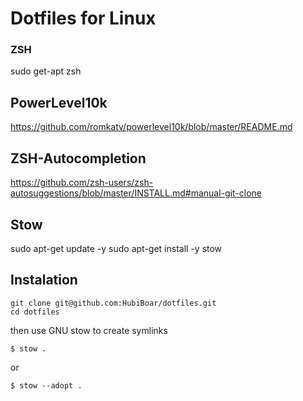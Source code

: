 # Dotfiles for Linux

### ZSH

sudo get-apt zsh


## PowerLevel10k

https://github.com/romkatv/powerlevel10k/blob/master/README.md


## ZSH-Autocompletion

https://github.com/zsh-users/zsh-autosuggestions/blob/master/INSTALL.md#manual-git-clone


## Stow

sudo apt-get update -y
sudo apt-get install -y stow


## Instalation

```
git clone git@github.com:HubiBoar/dotfiles.git
cd dotfiles
```

then use GNU stow to create symlinks

```
$ stow .
```

or

```
$ stow --adopt .
```